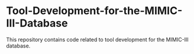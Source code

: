 # Tool-Development-for-the-MIMIC-III-Database
This repository contains code related to tool development for the MIMIC-III database.
